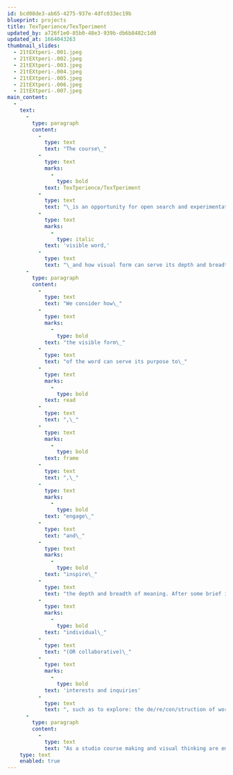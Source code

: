 ```yaml
---
id: bcd08de3-ab65-4275-937e-4dfc033ec19b
blueprint: projects
title: TexTperience/TexTperiment
updated_by: a726f1e0-85b0-48e3-939b-db6b8482c1d0
updated_at: 1664043263
thumbnail_slides:
  - 21tEXtperi-.001.jpeg
  - 21tEXtperi-.002.jpeg
  - 21tEXtperi-.003.jpeg
  - 21tEXtperi-.004.jpeg
  - 21tEXtperi-.005.jpeg
  - 21tEXtperi-.006.jpeg
  - 21tEXtperi-.007.jpeg
main_content:
  -
    text:
      -
        type: paragraph
        content:
          -
            type: text
            text: "The course\_"
          -
            type: text
            marks:
              -
                type: bold
            text: TexTperience/TexTperiment
          -
            type: text
            text: "\_is an opportunity for open search and experimentation. It encourages experiments with the way we experience the\_"
          -
            type: text
            marks:
              -
                type: italic
            text: 'visible word,'
          -
            type: text
            text: "\_and how visual form can serve its depth and breadth for meaning."
      -
        type: paragraph
        content:
          -
            type: text
            text: "We consider how\_"
          -
            type: text
            marks:
              -
                type: bold
            text: "the visible form\_"
          -
            type: text
            text: "of the word can serve its purpose to\_"
          -
            type: text
            marks:
              -
                type: bold
            text: read
          -
            type: text
            text: ",\_"
          -
            type: text
            marks:
              -
                type: bold
            text: frame
          -
            type: text
            text: ",\_"
          -
            type: text
            marks:
              -
                type: bold
            text: "engage\_"
          -
            type: text
            text: "and\_"
          -
            type: text
            marks:
              -
                type: bold
            text: "inspire\_"
          -
            type: text
            text: "the depth and breadth of meaning. After some brief introductory work to establish common ground, the course format becomes an open laboratory for\_"
          -
            type: text
            marks:
              -
                type: bold
            text: "individual\_"
          -
            type: text
            text: "(OR collaborative)\_"
          -
            type: text
            marks:
              -
                type: bold
            text: 'interests and inquiries'
          -
            type: text
            text: ", such as to explore: the de/re/con/struction of words; letters/words in 3-d space, in motion, on the screen, projected, performed; words and the sensory experience of materiality, sound, projection; text in public environments, virtual spaces (posters? branding? sculpture? visual poetry? etc.); and whatever one’s interest is and can envision.\_"
      -
        type: paragraph
        content:
          -
            type: text
            text: "As a studio course making and visual thinking are emphasized. Topics for inquiry can range from the practical to the poetical to the pure experimental. Course work can supplement other course interests (such as thesis work and degree projects). Not forgetting that letters serve the purpose to make words visible, we consider how the visual form can serve that purpose to help frame, engage, narrate and inspire the depth and breadth of meaning. The focus is on in-depth inquiry and experimentation to liberate & empower our interests.\_"
    type: text
    enabled: true
---
```

